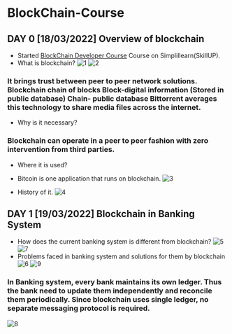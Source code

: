 # BlockChain-Course
## DAY 0 [18/03/2022] Overview of blockchain
* Started [BlockChain Developer Course](https://lms.simplilearn.com/courses/3111/Blockchain-Certification-Training/syllabus) Course on Simplillearn(SkillUP).
* What is blockchain?
 ![1](https://user-images.githubusercontent.com/79328907/159132145-5d5461dd-0cd4-4299-ac79-b71fc7f416dd.png)
![2](https://user-images.githubusercontent.com/79328907/159132156-63329cf6-4742-4a0e-b9e5-4969dcf16b73.png)

### It brings trust between peer to peer network solutions. Blockchain chain of blocks Block-digital information (Stored in public database) Chain- public database Bittorrent averages this technology to share media files across the internet.
* Why is it necessary?
### Blockchain can operate in a peer to peer fashion with zero intervention from third parties.
* Where it is used?
* Bitcoin is one application that runs on blockchain.
![3](https://user-images.githubusercontent.com/79328907/159132180-d5a55b9d-a0cc-4c80-baa9-bec6dfe49248.png)

* History of it.
 ![4](https://user-images.githubusercontent.com/79328907/159132190-32f83bf1-98d2-4f65-afc8-808d55c23290.png)
## DAY 1 [19/03/2022] Blockchain in Banking System
* How does the current banking system is different from blockchain?
![5](https://user-images.githubusercontent.com/79328907/159133390-9873ba82-4534-43e7-b8bd-788ed7e332f3.png)
![7](https://user-images.githubusercontent.com/79328907/159133404-c2f0fc38-4d6b-46cf-8735-e51561c91b0a.png)
* Problems faced in banking system and solutions for them by blockchain
![6](https://user-images.githubusercontent.com/79328907/159133428-a19c6de4-c28d-441d-8ba6-aa7ddb121e4d.png)
![9](https://user-images.githubusercontent.com/79328907/159133472-c4277079-dbe0-468d-8e33-6ad805e470ff.png)

### In Banking system, every bank maintains its own ledger. Thus the bank need to update them independently and reconcile them periodically. Since blockchain uses single ledger, no separate messaging protocol is required.
![8](https://user-images.githubusercontent.com/79328907/159133444-eba08a87-2c3a-4687-8041-f6dc2796711e.png)



